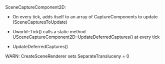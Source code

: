 SceneCaptureComponent2D:

-   On every tick, adds itself to an array of CaptureComponents to update (SceneCapturesToUpdate)

-   Uworld::Tick() calls a static method USceneCaptureComponent2D::UpdateDeferredCaptures() at every tick

-   UpdateDeferredCaptures()

WARN: CreateSceneRenderer sets SeparateTransluceny = 0


